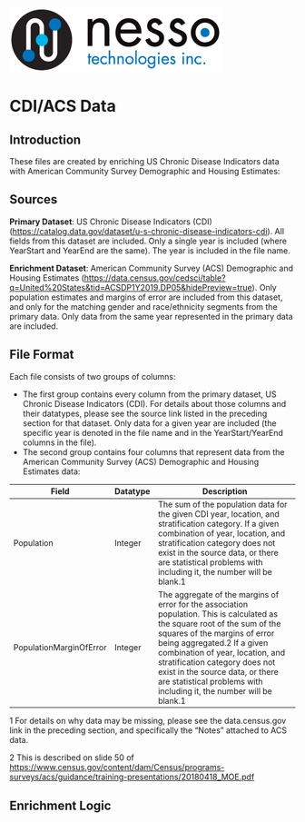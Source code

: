 ![Nesso Technologies Logo](/images/nesso_typemark_375px.png)

# CDI/ACS Data

## Introduction

These files are created by enriching US Chronic Disease Indicators data with American Community Survey Demographic and Housing Estimates:

## Sources

**Primary Dataset**: US Chronic Disease Indicators (CDI) (https://catalog.data.gov/dataset/u-s-chronic-disease-indicators-cdi).  All fields from this dataset are included.  Only a single year is included (where YearStart and YearEnd are the same).  The year is included in the file name. 


**Enrichment Dataset**: American Community Survey (ACS) Demographic and Housing Estimates (https://data.census.gov/cedsci/table?q=United%20States&tid=ACSDP1Y2019.DP05&hidePreview=true).  Only population estimates and margins of error are included from this dataset, and only for the matching gender and race/ethnicity segments from the primary data.  Only data from the same year represented in the primary data are included.


## File Format
Each file consists of two groups of columns:

* The first group contains every column from the primary dataset, US Chronic Disease Indicators (CDI).  For details about those columns and their datatypes, please see the source link listed in the preceding section for that dataset.  Only data for a given year are included (the specific year is denoted in the file name and in the YearStart/YearEnd columns in the file).
* The second group contains four columns that represent data from the American Community Survey (ACS) Demographic and Housing Estimates data:

Field | Datatype | Description
----- | -------- | -----------
Population | Integer | The sum of the population data for the given CDI year, location, and stratification category.  If a given combination of year, location, and stratification category does not exist in the source data, or there are statistical problems with including it, the number will be blank.1
PopulationMarginOfError	| Integer | The aggregate of the margins of error for the association population. This is calculated as the square root of the sum of the squares of the margins of error being aggregated.2  If a given combination of year, location, and stratification category does not exist in the source data, or there are statistical problems with including it, the number will be blank.1

1 For details on why data may be missing, please see the data.census.gov link in the preceding section, and specifically the “Notes” attached to ACS data.

2 This is described on slide 50 of https://www.census.gov/content/dam/Census/programs-surveys/acs/guidance/training-presentations/20180418_MOE.pdf


## Enrichment Logic


